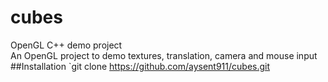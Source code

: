 # cubes
OpenGL C++ demo project  
An OpenGL project to demo textures, translation, camera and mouse input  
##Installation
`git clone https://github.com/aysent911/cubes.git

